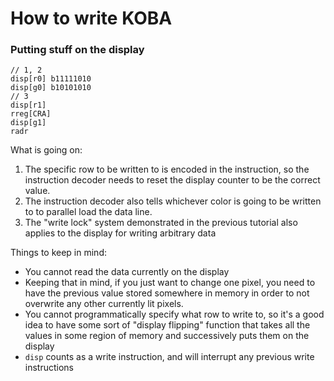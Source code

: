 # How to write KOBA
### Putting stuff on the display
```
// 1, 2
disp[r0] b11111010
disp[g0] b10101010
// 3
disp[r1]
rreg[CRA]
disp[g1]
radr
```
What is going on:
1. The specific row to be written to is encoded in the instruction, so the instruction decoder needs to reset the display counter to be the correct value.
2. The instruction decoder also tells whichever color is going to be written to to parallel load the data line.
3. The "write lock" system demonstrated in the previous tutorial also applies to the display for writing arbitrary data

Things to keep in mind:
* You cannot read the data currently on the display
* Keeping that in mind, if you just want to change one pixel, you need to have the previous value stored somewhere in memory in order to not overwrite any other currently lit pixels.
* You cannot programmatically specify what row to write to, so it's a good idea to have some sort of "display flipping" function that takes all the values in some region of memory and successively puts them on the display
* `disp` counts as a write instruction, and will interrupt any previous write instructions